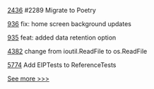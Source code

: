 
[2436](https://github.com/hyperledger/aries-cloudagent-python/pull/2436) #2289 Migrate to Poetry

[936](https://github.com/hyperledger/aries-mobile-agent-react-native/pull/936) fix: home screen background updates

[935](https://github.com/hyperledger/aries-mobile-agent-react-native/pull/935) feat: added data retention option

[4382](https://github.com/hyperledger/fabric/pull/4382) change from ioutil.ReadFile to os.ReadFile

[5774](https://github.com/hyperledger/besu/pull/5774) Add EIPTests to ReferenceTests


[See more >>>](https://start-here.hyperledger.org/pull-requests)
